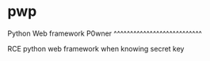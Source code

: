 pwp
===

Python Web framework P0wner
^^^^^^^^^^^^^^^^^^^^^^^^^^^

RCE python web framework when knowing secret key
